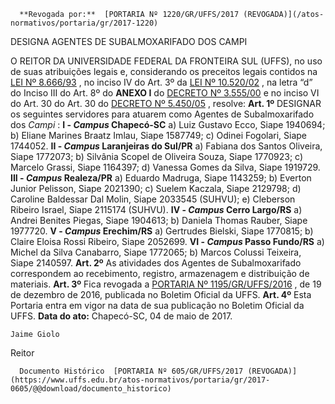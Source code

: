       **Revogada por:**  [PORTARIA Nº 1220/GR/UFFS/2017 (REVOGADA)](/atos-normativos/portaria/gr/2017-1220) 

   DESIGNA AGENTES DE SUBALMOXARIFADO DOS CAMPI  

 O REITOR DA UNIVERSIDADE FEDERAL DA FRONTEIRA SUL (UFFS), no uso de suas atribuições legais e, considerando os preceitos legais contidos na [LEI Nº 8.666/93](http://www.planalto.gov.br/ccivil_03/Leis/l8666cons.htm)  , no inciso IV do Art. 3º da [LEI Nº 10.520/02](http://www.planalto.gov.br/ccivil_03/leis/2002/l10520.htm)  , na letra “d” do Inciso III do Art. 8º do **ANEXO I** do [DECRETO Nº 3.555/00](http://www.planalto.gov.br/ccivil_03/decreto/d3555.htm)  e no inciso VI do Art. 30 do Art. 30 do [DECRETO Nº 5.450/05](http://www.planalto.gov.br/ccivil_03/_ato2004-2006/2005/decreto/d5450.htm)  , resolve:   **Art. 1º** DESIGNAR os seguintes servidores para atuarem como Agentes de Subalmoxarifado dos *Campi* : **I - *Campus* Chapecó-SC**  a) Luiz Gustavo Ecco, Siape 1940694; b) Eliane Marines Braatz Imlau, Siape 1587749; c) Odinei Fogolari, Siape 1744052. **II - *Campus* Laranjeiras do Sul/PR**  a) Fabiana dos Santos Oliveira, Siape 1772073; b) Silvânia Scopel de Oliveira Souza, Siape 1770923; c) Marcelo Grassi, Siape 1164397; d) Vanessa Gomes da Silva, Siape 1919729. **III - *Campus* Realeza/PR**  a) Eduardo Madruga, Siape 1143259; b) Everton Junior Pelisson, Siape 2021390; c) Suelem Kaczala, Siape 2129798; d) Caroline Baldessar Dal Molin, Siape 2033545 (SUHVU); e) Cleberson Ribeiro Israel, Siape 2115174 (SUHVU). **IV - *Campus* Cerro Largo/RS**  a) Andrei Benites Piegas, Siape 1904613; b) Daniela Thomas Rauber, Siape 1977720. **V - *Campus* Erechim/RS**  a) Gertrudes Bielski, Siape 1770815; b) Claire Eloisa Rossi Ribeiro, Siape 2052699. **VI - *Campus* Passo Fundo/RS**  a) Michel da Silva Canabarro, Siape 1772065; b) Marcos Colussi Teixeira, Siape 2140597.   **Art. 2º** As atividades dos Agentes de Subalmoxarifado correspondem ao recebimento, registro, armazenagem e distribuição de materiais.   **Art. 3º** Fica revogada a [PORTARIA Nº 1195/GR/UFFS/2016](https://www.uffs.edu.br/atos-normativos/portaria/gr/2016-1195)  , de 19 de dezembro de 2016, publicada no Boletim Oficial da UFFS.   **Art. 4º** Esta Portaria entra em vigor na data de sua publicação no Boletim Oficial da UFFS.      **Data do ato:** Chapecó-SC, 04 de maio de 2017.   
 

    Jaime Giolo   
 Reitor 

      Documento Histórico  [PORTARIA Nº 605/GR/UFFS/2017 (REVOGADA)](https://www.uffs.edu.br/atos-normativos/portaria/gr/2017-0605/@@download/documento_historico)     
      